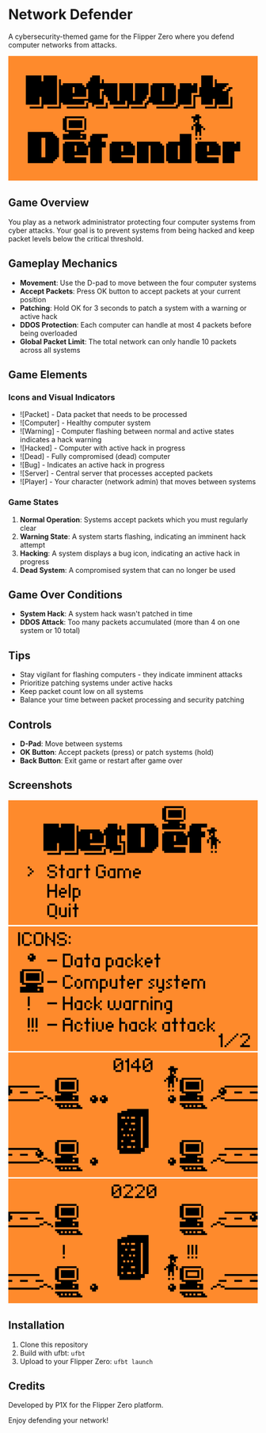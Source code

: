 # Network Defender

A cybersecurity-themed game for the Flipper Zero where you defend computer networks from attacks.

![Network Defender](media/screenshot5.png)

## Game Overview

You play as a network administrator protecting four computer systems from cyber attacks. Your goal is to prevent systems from being hacked and keep packet levels below the critical threshold.

## Gameplay Mechanics

- **Movement**: Use the D-pad to move between the four computer systems
- **Accept Packets**: Press OK button to accept packets at your current position
- **Patching**: Hold OK for 3 seconds to patch a system with a warning or active hack
- **DDOS Protection**: Each computer can handle at most 4 packets before being overloaded
- **Global Packet Limit**: The total network can only handle 10 packets across all systems

## Game Elements

### Icons and Visual Indicators

- ![Packet] - Data packet that needs to be processed
- ![Computer] - Healthy computer system
- ![Warning] - Computer flashing between normal and active states indicates a hack warning
- ![Hacked] - Computer with active hack in progress
- ![Dead] - Fully compromised (dead) computer 
- ![Bug] - Indicates an active hack in progress
- ![Server] - Central server that processes accepted packets
- ![Player] - Your character (network admin) that moves between systems

### Game States

1. **Normal Operation**: Systems accept packets which you must regularly clear
2. **Warning State**: A system starts flashing, indicating an imminent hack attempt
3. **Hacking**: A system displays a bug icon, indicating an active hack in progress
4. **Dead System**: A compromised system that can no longer be used

## Game Over Conditions

- **System Hack**: A system hack wasn't patched in time
- **DDOS Attack**: Too many packets accumulated (more than 4 on one system or 10 total)

## Tips

- Stay vigilant for flashing computers - they indicate imminent attacks
- Prioritize patching systems under active hacks
- Keep packet count low on all systems
- Balance your time between packet processing and security patching

## Controls

- **D-Pad**: Move between systems
- **OK Button**: Accept packets (press) or patch systems (hold)
- **Back Button**: Exit game or restart after game over

## Screenshots

![Screenshot 2](media/screenshot4.png)
![Screenshot 3](media/screenshot3.png)
![Screenshot 4](media/screenshot2.png)
![Screenshot 5](media/screenshot1.png)

## Installation

1. Clone this repository
2. Build with ufbt: `ufbt`
3. Upload to your Flipper Zero: `ufbt launch`

## Credits

Developed by P1X for the Flipper Zero platform.

Enjoy defending your network!